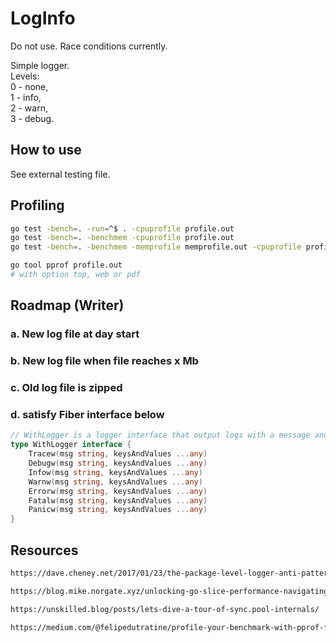 # LogInfo

Do not use. Race conditions currently.

Simple logger.  
Levels:  
0 - none,  
1 - info,  
2 - warn,  
3 - debug.

## How to use

See external testing file.

## Profiling

```sh
go test -bench=. -run=^$ . -cpuprofile profile.out
go test -bench=. -benchmem -cpuprofile profile.out
go test -bench=. -benchmem -memprofile memprofile.out -cpuprofile profile.out

go tool pprof profile.out
# with option top, web or pdf
```

## Roadmap (Writer)

### a. New log file at day start

### b. New log file when file reaches x Mb

### c. Old log file is zipped

### d. satisfy Fiber interface below

```go
// WithLogger is a logger interface that output logs with a message and key-value pairs.
type WithLogger interface {
	Tracew(msg string, keysAndValues ...any)
	Debugw(msg string, keysAndValues ...any)
	Infow(msg string, keysAndValues ...any)
	Warnw(msg string, keysAndValues ...any)
	Errorw(msg string, keysAndValues ...any)
	Fatalw(msg string, keysAndValues ...any)
	Panicw(msg string, keysAndValues ...any)
}
```

## Resources

```html
https://dave.cheney.net/2017/01/23/the-package-level-logger-anti-pattern

https://blog.mike.norgate.xyz/unlocking-go-slice-performance-navigating-sync-pool-for-enhanced-efficiency-7cb63b0b453e

https://unskilled.blog/posts/lets-dive-a-tour-of-sync.pool-internals/

https://medium.com/@felipedutratine/profile-your-benchmark-with-pprof-fb7070ee1a94
```
